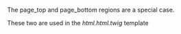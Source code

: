 The page\_top and page\_bottom regions are a special case.

These two are used in the _html.html.twig_ template

